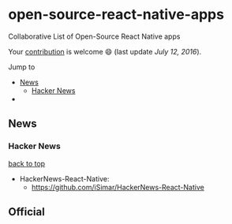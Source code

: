 # open-source-react-native-apps
Collaborative List of Open-Source React Native apps

Your [contribution](https://github.com/maxenceC/open-source-react-native-apps/blob/master/.github/CONTRIBUTING.md) is welcome :smile: (last update *July 12, 2016*).
 
Jump to 
- [News](#news) 
  - [Hacker News](#hacker-news) 
-  

## News
 
### Hacker News 
 
[back to top](#readme) 
 
- HackerNews-React-Native:
  - https://github.com/iSimar/HackerNews-React-Native

## Official 
 


